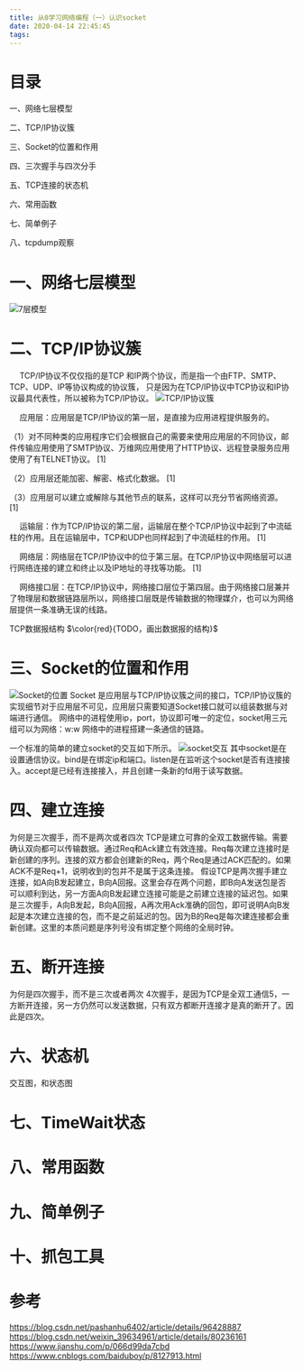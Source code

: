 ```yaml
---
title: 从0学习网络编程（一）认识socket
date: 2020-04-14 22:45:45
tags:
---
```

# 目录
一、网络七层模型

二、TCP/IP协议簇

三、Socket的位置和作用

四、三次握手与四次分手

五、TCP连接的状态机

六、常用函数

七、简单例子

八、tcpdump观察

# 一、网络七层模型
 ![7层模型](从0学习网络编程（一）认识socket/7层模型.jpg)

# 二、TCP/IP协议簇
&emsp; TCP/IP协议不仅仅指的是TCP 和IP两个协议，而是指一个由FTP、SMTP、TCP、UDP、IP等协议构成的协议簇， 只是因为在TCP/IP协议中TCP协议和IP协议最具代表性，所以被称为TCP/IP协议。
 ![TCP/IP协议簇](从0学习网络编程（一）认识socket/TCPIP协议簇.png)
 
&emsp; 应用层：应用层是TCP/IP协议的第一层，是直接为应用进程提供服务的。

（1）对不同种类的应用程序它们会根据自己的需要来使用应用层的不同协议，邮件传输应用使用了SMTP协议、万维网应用使用了HTTP协议、远程登录服务应用使用了有TELNET协议。 [1] 

（2）应用层还能加密、解密、格式化数据。 [1] 

（3）应用层可以建立或解除与其他节点的联系，这样可以充分节省网络资源。 [1] 

&emsp; 运输层：作为TCP/IP协议的第二层，运输层在整个TCP/IP协议中起到了中流砥柱的作用。且在运输层中，TCP和UDP也同样起到了中流砥柱的作用。 [1] 

&emsp; 网络层：网络层在TCP/IP协议中的位于第三层。在TCP/IP协议中网络层可以进行网络连接的建立和终止以及IP地址的寻找等功能。 [1] 

&emsp; 网络接口层：在TCP/IP协议中，网络接口层位于第四层。由于网络接口层兼并了物理层和数据链路层所以，网络接口层既是传输数据的物理媒介，也可以为网络层提供一条准确无误的线路。

TCP数据报结构 $\color{red}{TODO，画出数据报的结构}$

# 三、Socket的位置和作用
![Socket的位置](从0学习网络编程（一）认识socket/Socket位置.png)
Socket 是应用层与TCP/IP协议簇之间的接口，TCP/IP协议簇的实现细节对于应用层不可见，应用层只需要知道Socket接口就可以组装数据与对端进行通信。
网络中的进程使用ip，port，协议即可唯一的定位，socket用三元组可以为网络：w:w
网络中的进程搭建一条通信的链路。

一个标准的简单的建立socket的交互如下所示。
![socket交互](从0学习网络编程（一）认识socket/socket交互图.png)
其中socket是在设置通信协议。bind是在绑定ip和端口。listen是在监听这个socket是否有连接接入。accept是已经有连接接入，并且创建一条新的fd用于读写数据。

# 四、建立连接
为何是三次握手，而不是两次或者四次
TCP是建立可靠的全双工数据传输。需要确认双向都可以传输数据。通过Req和Ack建立有效连接。Req每次建立连接时是新创建的序列。连接的双方都会创建新的Req，两个Req是通过ACK匹配的。如果ACK不是Req+1，说明收到的包并不是属于这条连接。
假设TCP是两次握手建立连接，如A向B发起建立，B向A回报。这里会存在两个问题，即B向A发送包是否可以顺利到达，另一方面A向B发起建立连接可能是之前建立连接的延迟包。如果是三次握手，A向B发起，B向A回报，A再次用Ack准确的回包，即可说明A向B发起是本次建立连接的包，而不是之前延迟的包。因为B的Req是每次建连接都会重新创建。这里的本质问题是序列号没有绑定整个网络的全局时钟。

# 五、断开连接
为何是四次握手，而不是三次或者两次
4次握手，是因为TCP是全双工通信5，一方断开连接，另一方仍然可以发送数据，只有双方都断开连接才是真的断开了。因此是四次。

# 六、状态机
交互图，和状态图

# 七、TimeWait状态

# 八、常用函数

# 九、简单例子

# 十、抓包工具



# 参考
https://blog.csdn.net/pashanhu6402/article/details/96428887
https://blog.csdn.net/weixin_39634961/article/details/80236161
https://www.jianshu.com/p/066d99da7cbd
https://www.cnblogs.com/baiduboy/p/8127913.html
